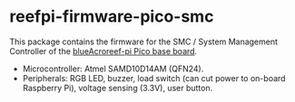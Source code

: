 # reefpi-firmware-pico-smc

This package contains the firmware for the SMC / System Management
Controller of the [blueAcro](https://blueacro.com)[reef-pi Pico base
board](https://github.com/blueacro/reefpi-pico).

 * Microcontroller: Atmel SAMD10D14AM (QFN24).  
 * Peripherals: RGB LED, buzzer, load switch (can cut power to 
   on-board Raspberry Pi), voltage sensing (3.3V), user button.

